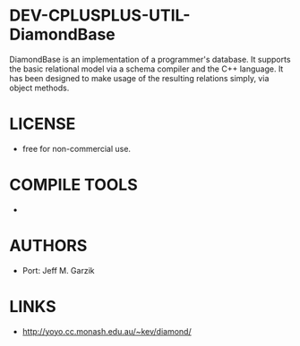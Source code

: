 DEV-CPLUSPLUS-UTIL-DiamondBase
==============================

DiamondBase is an implementation of a programmer's database. It supports the basic relational model via a schema compiler and the C++ language. It has been designed to make usage of the resulting relations simply, via object methods.


LICENSE
===============
* free for non-commercial use. 

COMPILE TOOLS
===============
* 

AUTHORS
===============
* Port: Jeff M. Garzik

LINKS
===============
* http://yoyo.cc.monash.edu.au/~kev/diamond/
